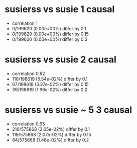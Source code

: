 # susierss vs susie  1 causal

- correlation 1
- 0/199620 (0.00e+00%) differ by 0.1
- 0/199620 (0.00e+00%) differ by 0.15
- 0/199620 (0.00e+00%) differ by 0.2


# susierss vs susie  2 causal

- correlation 0.92
- 110/198619 (5.54e-02%) differ by 0.1
- 67/198619 (3.37e-02%) differ by 0.15
- 39/198619 (1.96e-02%) differ by 0.2


# susierss vs susie  ~ 5 3 causal

- correlation 0.95
- 210/575868 (3.65e-02%) differ by 0.1
- 119/575868 (2.07e-02%) differ by 0.15
- 84/575868 (1.46e-02%) differ by 0.2


